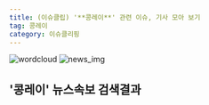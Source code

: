 ```yaml
---
title: (이슈클립) '**콩레이**' 관련 이슈, 기사 모아 보기
tag: 콩레이
category: 이슈클리핑
---
```

![wordcloud](https://s3.ap-northeast-2.amazonaws.com/lyrics101-wordcloud/2018-10-04-1538588481.png)
![news_img](https://user-images.githubusercontent.com/42597476/44507050-1206f400-a6e4-11e8-8d98-7ffbfebb353f.png)
## **'**콩레이**'** 뉴스속보 검색결과

